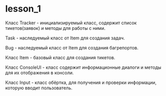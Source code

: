 ﻿# lesson_1
Класс Tracker - инициализируемый класс, содержит список тикетов(заявок) и методы для работы с ними.

Task - наследуемый класс от Item для создания задач.

Bug - наследуемый класс от Item для создания багрепортов.

Класс Item - базовый класс для создания тикетов.

Класс ConsoleUI - класс содержит информационные диалоги и методы для их отображения в консоли.

Класс Input - класс обёртка, для получения и проверки информации, которую вводит пользователь.